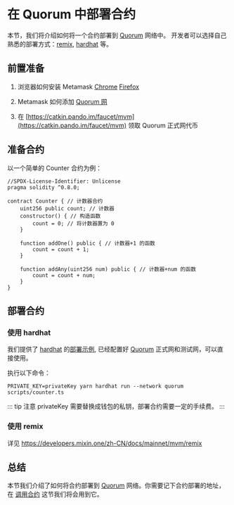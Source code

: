 # 在 Quorum 中部署合约

本节，我们将介绍如何将一个合约部署到 [Quorum](/zh/quorum/join) 网络中。
开发者可以选择自己熟悉的部署方式：[remix](https://remix-project.org/), [hardhat](https://hardhat.org/) 等。


## 前置准备

1. 浏览器如何安装 Metamask
   [Chrome](https://chrome.google.com/webstore/detail/metamask/nkbihfbeogaeaoehlefnkodbefgpgknn?hl=zh-CN) 
   [Firefox](https://addons.mozilla.org/zh-CN/firefox/addon/ether-metamask/?utm_source=addons.mozilla.org&utm_medium=referral&utm_content=search)

2. Metamask 如何添加 [Quorum 网](/zh/quorum/join)

3. 在 [https://catkin.pando.im/faucet/mvm](https://catkin.pando.im/faucet/mvm) 领取 Quorum 正式网代币

## 准备合约

以一个简单的 Counter 合约为例：

```solidity
//SPDX-License-Identifier: Unlicense
pragma solidity ^0.8.0;

contract Counter { // 计数器合约
    uint256 public count; // 计数器
    constructor() { // 构造函数
        count = 0; // 将计数器置为 0
    }

    function addOne() public { // 计数器+1 的函数
        count = count + 1;
    }

    function addAny(uint256 num) public { // 计数器+num 的函数
        count = count + num;
    }
}
```

## 部署合约

### 使用 hardhat

我们提供了 [hardhat](https://hardhat.org/) 的[部署示例](<https://github.com/MixinNetwork/mvmcontracts>), 
已经配置好 [Quorum](/zh/quorum/join) 正式网和测试网，可以直接使用。

执行以下命令：

```shell
PRIVATE_KEY=privateKey yarn hardhat run --network quorum scripts/counter.ts
```

::: tip 注意 
privateKey 需要替换成钱包的私钥，部署合约需要一定的手续费。
:::

### 使用 remix

详见 <https://developers.mixin.one/zh-CN/docs/mainnet/mvm/remix>

## 总结

本节我们介绍了如何将合约部署到 [Quorum](/zh/quorum/join) 网络。你需要记下合约部署的地址，在 [调用合约](/zh/registry/call) 这节我们将会用到它。

